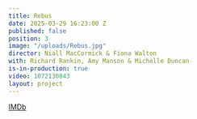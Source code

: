 ```yaml
---
title: Rebus
date: 2025-03-29 16:23:00 Z
published: false
position: 3
image: "/uploads/Rebus.jpg"
director: Niall MacCormick & Fiona Walton
with: Richard Rankin, Amy Manson & Michelle Duncan
is-in-production: true
video: 1072130843
layout: project
---
```


[IMDb](http://www.imdb.com/title/tt11116780/?ref_=ttfc_fc_tt)